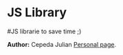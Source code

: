 # JS Library

#JS librarie to save time ;)

**Author:** Cepeda Julian
[Personal page](https://cepedajulian.com/).


